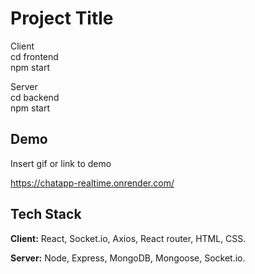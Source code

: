 
# Project Title

Client  
cd frontend  
npm start

Server  
cd backend  
npm start

## Demo

Insert gif or link to demo

https://chatapp-realtime.onrender.com/
## Tech Stack

**Client:** React, Socket.io, Axios, React router, HTML, CSS.

**Server:** Node, Express, MongoDB, Mongoose, Socket.io.

